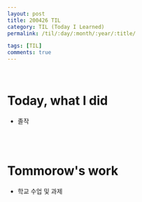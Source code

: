 ```yaml
---
layout: post
title: 200426 TIL
category: TIL (Today I Learned)
permalink: /til/:day/:month/:year/:title/

tags: [TIL]
comments: true
---
```

<br/>

# Today, what I did
- 졸작 

<br/>
<br/>

# Tommorow's work
- 학교 수업 및 과제

